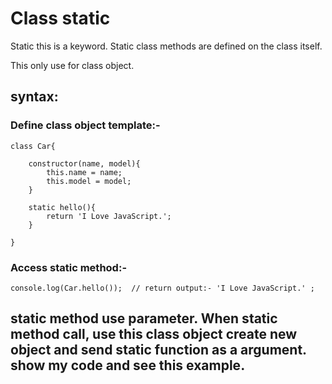 # Class static

Static this is a keyword. Static class methods are defined on the class itself.

This only use for class object.


## syntax:

###  Define class object template:-

    class Car{

        constructor(name, model){
            this.name = name;
            this.model = model;
        }

        static hello(){
            return 'I Love JavaScript.';
        } 

    }

### Access static method:-

    console.log(Car.hello());  // return output:- 'I Love JavaScript.' ;


## static method use parameter. When static method call, use this class object create new object and send static function as a argument. show my code and see this example.


